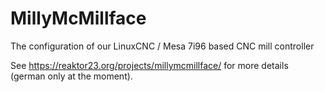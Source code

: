 # MillyMcMillface

The configuration of our LinuxCNC / Mesa 7i96 based CNC mill controller

See https://reaktor23.org/projects/millymcmillface/ for more details (german only at the moment).
